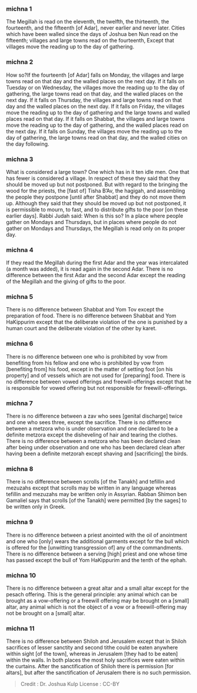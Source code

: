 
### michna 1
The Megillah is read on the eleventh, the twelfth, the thirteenth, the fourteenth, and the fifteenth [of Adar], never earlier and never later. Cities which have been walled since the days of Joshua ben Nun read on the fifteenth; villages and large towns read on the fourteenth, Except that villages move the reading up to the day of gathering.

### michna 2
How so?If the fourteenth [of Adar] falls on Monday, the villages and large towns read on that day and the walled places on the next day. If it falls on Tuesday or on Wednesday, the villages move the reading up to the day of gathering, the large towns read on that day, and the walled places on the next day. If it falls on Thursday, the villages and large towns read on that day and the walled places on the next day. If it falls on Friday, the villages move the reading up to the day of gathering and the large towns and walled places read on that day. If it falls on Shabbat, the villages and large towns move the reading up to the day of gathering, and the walled places read on the next day. If it falls on Sunday, the villages move the reading up to the day of gathering, the large towns read on that day, and the walled cities on the day following.

### michna 3
What is considered a large town? One which has in it ten idle men. One that has fewer is considered a village. In respect of these they said that they should be moved up but not postponed. But with regard to the bringing the wood for the priests, the [fast of] Tisha B’Av, the hagigah, and assembling the people they postpone [until after Shabbat] and they do not move them up. Although they said that they should be moved up but not postponed, it is permissible to mourn, to fast, and to distribute gifts to the poor [on these earlier days]. Rabbi Judah said: When is this so? In a place where people gather on Mondays and Thursdays, but in places where people do not gather on Mondays and Thursdays, the Megillah is read only on its proper day.

### michna 4
If they read the Megillah during the first Adar and the year was intercalated (a month was added), it is read again in the second Adar. There is no difference between the first Adar and the second Adar except the reading of the Megillah and the giving of gifts to the poor.

### michna 5
There is no difference between Shabbat and Yom Tov except the preparation of food. There is no difference between Shabbat and Yom HaKippurim except that the deliberate violation of the one is punished by a human court and the deliberate violation of the other by karet.

### michna 6
There is no difference between one who is prohibited by vow from benefiting from his fellow and one who is prohibited by vow from [benefiting from] his food, except in the matter of setting foot [on his property] and of vessels which are not used for [preparing] food. There is no difference between vowed offerings and freewill-offerings except that he is responsible for vowed offering but not responsible for freewill-offerings.

### michna 7
There is no difference between a zav who sees [genital discharge] twice and one who sees three, except the sacrifice. There is no difference between a metzora who is under observation and one declared to be a definite metzora except the disheveling of hair and tearing the clothes. There is no difference between a metzora who has been declared clean after being under observation and one who has been declared clean after having been a definite metzorah except shaving and [sacrificing] the birds.

### michna 8
There is no difference between scrolls [of the Tanakh] and tefillin and mezuzahs except that scrolls may be written in any language whereas tefillin and mezuzahs may be written only in Assyrian. Rabban Shimon ben Gamaliel says that scrolls [of the Tanakh] were permitted [by the sages] to be written only in Greek.

### michna 9
There is no difference between a priest anointed with the oil of anointment and one who [only] wears the additional garments except for the bull which is offered for the [unwitting transgression of] any of the commandments. There is no difference between a serving [high] priest and one whose time has passed except the bull of Yom HaKippurim and the tenth of the ephah.

### michna 10
There is no difference between a great altar and a small altar except for the pesach offering. This is the general principle: any animal which can be brought as a vow-offering or a freewill offering may be brought on a [small] altar, any animal which is not the object of a vow or a freewill-offering may not be brought on a [small] altar.

### michna 11
There is no difference between Shiloh and Jerusalem except that in Shiloh sacrifices of lesser sanctity and second tithe could be eaten anywhere within sight [of the town], whereas in Jerusalem [they had to be eaten] within the walls. In both places the most holy sacrifices were eaten within the curtains. After the sanctification of Shiloh there is permission [for altars], but after the sanctification of Jerusalem there is no such permission.

>Credit : Dr. Joshua Kulp
>License : CC-BY